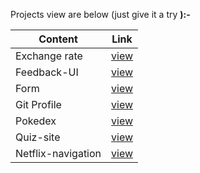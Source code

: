 Projects view are below (just give it a try <b>):- 

|  Content             |  Link                                              |
| -------------------- | -------------------------------------------------- |
| Exchange rate | [view](https://nimble-narwhal-6026c5.netlify.app/)        |
| Feedback-UI   | [view](https://lambent-buttercream-5ebba3.netlify.app/)   |
| Form          | [view](https://stellular-pony-52fd34.netlify.app/)        |
| Git Profile   | [view](https://glowing-croquembouche-4492dc.netlify.app/) |
| Pokedex       | [view](https://visionary-bombolone-c3b8f0.netlify.app/)   |
| Quiz-site     | [view](https://rainbow-marshmallow-85507a.netlify.app/)   |
| Netflix-navigation| [view](https://unique-sable-d3aa86.netlify.app/)      |

